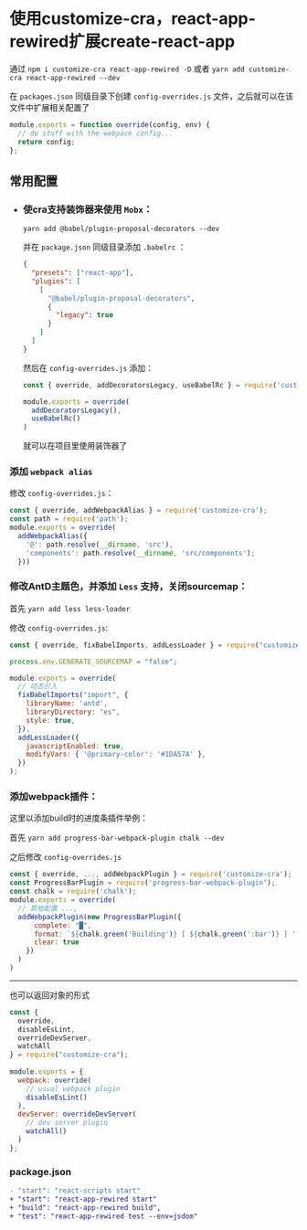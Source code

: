 # 使用customize-cra，react-app-rewired扩展create-react-app

通过 `npm i customize-cra react-app-rewired -D` 或者 `yarn add customize-cra react-app-rewired --dev`

在 `packages.json` 同级目录下创建 `config-overrides.js` 文件，之后就可以在该文件中扩展相关配置了

```js
module.exports = function override(config, env) {
  // do stuff with the webpack config...
  return config;
};
```



## 常用配置

- ### 使cra支持装饰器来使用 `Mobx`：

  `yarn add @babel/plugin-proposal-decorators --dev`

  并在 `package.json` 同级目录添加 `.babelrc` ：

  ```json
  {
    "presets": ["react-app"],
    "plugins": [
      [
        "@babel/plugin-proposal-decorators",
        {
          "legacy": true
        }
      ]
    ]
  }
  ```

  然后在 `config-overrides.js` 添加：

  ```javascript
  const { override, addDecoratorsLegacy, useBabelRc } = require('customize-cra');
  
  module.exports = override(
    addDecoratorsLegacy(),
    useBabelRc()
  )
  ```

  就可以在项目里使用装饰器了

### 添加 `webpack alias`

修改 `config-overrides.js`：

```javascript
const { override, addWebpackAlias } = require('customize-cra');
const path = require('path');
module.exports = override(
  addWebpackAlias({
    '@': path.resolve(__dirname, 'src'),
    'components': path.resolve(__dirname, 'src/components');
  }))
```

### 修改AntD主题色，并添加 `Less` 支持，关闭sourcemap：

首先 `yarn add less less-loader`

修改 `config-overrides.js`:

```javascript
const { override, fixBabelImports, addLessLoader } = require("customize-cra");

process.env.GENERATE_SOURCEMAP = "false";

module.exports = override(
  // 动态引入
  fixBabelImports("import", {
    libraryName: 'antd',
    libraryDirectory: "es",
    style: true,
  }),
  addLessLoader({
    javascriptEnabled: true,
    modifyVars: { '@primary-color': '#1DA57A' },
  })
);
```

### 添加webpack插件：

这里以添加build时的进度条插件举例：

首先 `yarn add progress-bar-webpack-plugin chalk --dev`

之后修改 `config-overrides.js`

```javascript
const { override, ..., addWebpackPlugin } = require('customize-cra');
const ProgressBarPlugin = require('progress-bar-webpack-plugin');
const chalk = require('chalk');
module.exports = override(
  // 其他配置 ...,
  addWebpackPlugin(new ProgressBarPlugin({
      complete: "█",
      format: `${chalk.green('Building')} [ ${chalk.green(':bar')} ] ':msg:' ${chalk.bold('(:percent)')}`,
      clear: true
    })
  )
)
```

------

也可以返回对象的形式

```js
const {
  override,
  disableEsLint,
  overrideDevServer,
  watchAll 
} = require("customize-cra");
 
module.exports = {
  webpack: override(
    // usual webpack plugin
    disableEsLint()
  ),
  devServer: overrideDevServer(
    // dev server plugin
    watchAll()
  )
};
```

### package.json

```diff
- "start": "react-scripts start"
+ "start": "react-app-rewired start"
+ "build": "react-app-rewired build",
+ "test": "react-app-rewired test --env=jsdom"
```

